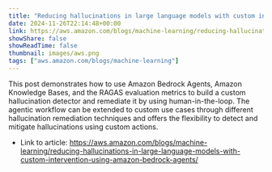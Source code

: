 ```yaml
---
title: "Reducing hallucinations in large language models with custom intervention using Amazon Bedrock Agents"
date: 2024-11-26T22:14:48+00:00
link: https://aws.amazon.com/blogs/machine-learning/reducing-hallucinations-in-large-language-models-with-custom-intervention-using-amazon-bedrock-agents/
showShare: false
showReadTime: false
thumbnail: images/aws.png
tags: ["aws.amazon.com/blogs/machine-learning"]
---
```

This post demonstrates how to use Amazon Bedrock Agents, Amazon Knowledge Bases, and the RAGAS evaluation metrics to build a custom hallucination detector and remediate it by using human-in-the-loop. The agentic workflow can be extended to custom use cases through different hallucination remediation techniques and offers the flexibility to detect and mitigate hallucinations using custom actions.

- Link to article: https://aws.amazon.com/blogs/machine-learning/reducing-hallucinations-in-large-language-models-with-custom-intervention-using-amazon-bedrock-agents/